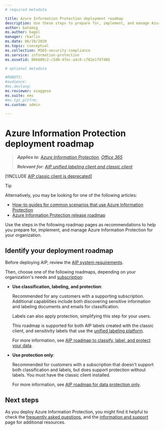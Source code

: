 ```yaml
---
# required metadata

title: Azure Information Protection deployment roadmap
description: Use these steps to prepare for, implement, and manage Azure Information Protection for your organization.
author: batamig
ms.author: bagol
manager: rkarlin
ms.date: 06/10/2020
ms.topic: conceptual
ms.collection: M365-security-compliance
ms.service: information-protection
ms.assetid: 086600c2-c5d8-47ec-a4c0-c782e1797486

# optional metadata

#ROBOTS:
#audience:
#ms.devlang:
ms.reviewer: esaggese
ms.suite: ems
#ms.tgt_pltfrm:
ms.custom: admin

---
```


# Azure Information Protection deployment roadmap

>***Applies to**: [Azure Information Protection](/office365/servicedescriptions/microsoft-365-service-descriptions/microsoft-365-tenantlevel-services-licensing-guidance/microsoft-365-security-compliance-licensing-guidance#information-protection), [Office 365](https://query.prod.cms.rt.microsoft.com/cms/api/am/binary/RE4Dz8M)*
>
>***Relevant for**: [AIP unified labeling client and classic client](faqs.md#whats-the-difference-between-the-azure-information-protection-classic-and-unified-labeling-clients)*


[!INCLUDE [AIP classic client is deprecated](includes/classic-client-deprecation.md)]

> [!TIP]
> Alternatively, you may be looking for one of the following articles:
> - [How-to guides for common scenarios that use Azure Information Protection](how-to-guides.md)
>- [Azure Information Protection release roadmap](information-support.md#information-about-new-releases-and-updates)

Use the steps in the following roadmap pages as recommendations to help you prepare for, implement, and manage Azure Information Protection for your organization.

## Identify your deployment roadmap

Before deploying AIP, review the [AIP system requirements](./requirements.md).

Then, choose one of the following roadmaps, depending on your organization's needs and [subscription](/office365/servicedescriptions/microsoft-365-service-descriptions/microsoft-365-tenantlevel-services-licensing-guidance/microsoft-365-security-compliance-licensing-guidance#information-protection/):

- **Use classification, labeling, and protection**:

    Recommended for any customers with a supporting subscription. Additional capabilities include both discovering sensitive information and labeling documents and emails for classification. 

    Labels can also apply protection, simplifying this step for your users. 

    This roadmap is supported for both AIP labels created with the classic client, and sensitivity labels that use the [unified labeling platform](faqs.md#how-can-i-determine-if-my-tenant-is-on-the-unified-labeling-platform).

    For more information, see [AIP roadmap to classify, label, and protect your data](deployment-roadmap-classify-label-protect.md).

- **Use protection only**: 

    Recommended for customers with a subscription that doesn't support both classification and labels, but does support protection without labels. You must have the classic client installed.

    For more information, see [AIP roadmap for data protection only](deployment-roadmap-protect-only.md).

## Next steps

As you deploy Azure Information Protection, you might find it helpful to check the [frequently asked questions](faqs.md), and the [information and support](information-support.md) page for additional resources.